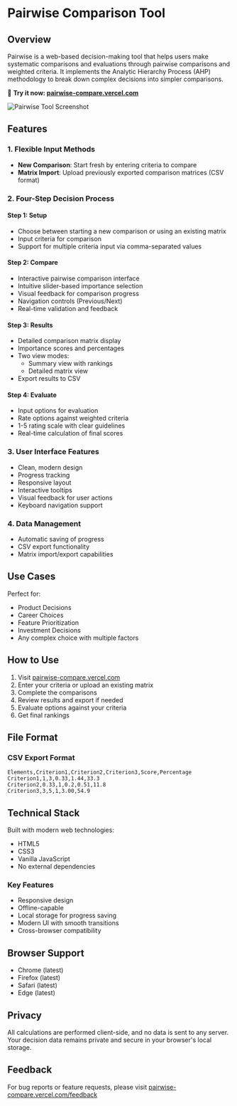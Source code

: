 # Pairwise Comparison Tool

## Overview

Pairwise is a web-based decision-making tool that helps users make systematic comparisons and evaluations through pairwise comparisons and weighted criteria. It implements the Analytic Hierarchy Process (AHP) methodology to break down complex decisions into simpler comparisons.

🔗 **Try it now: [pairwise-compare.vercel.com](https://pairwise-compare.vercel.com)**

![Pairwise Tool Screenshot](screenshot.png)

## Features

### 1. Flexible Input Methods
- **New Comparison**: Start fresh by entering criteria to compare
- **Matrix Import**: Upload previously exported comparison matrices (CSV format)

### 2. Four-Step Decision Process

#### Step 1: Setup
- Choose between starting a new comparison or using an existing matrix
- Input criteria for comparison
- Support for multiple criteria input via comma-separated values

#### Step 2: Compare
- Interactive pairwise comparison interface
- Intuitive slider-based importance selection
- Visual feedback for comparison progress
- Navigation controls (Previous/Next)
- Real-time validation and feedback

#### Step 3: Results
- Detailed comparison matrix display
- Importance scores and percentages
- Two view modes:
  - Summary view with rankings
  - Detailed matrix view
- Export results to CSV

#### Step 4: Evaluate
- Input options for evaluation
- Rate options against weighted criteria
- 1-5 rating scale with clear guidelines
- Real-time calculation of final scores

### 3. User Interface Features
- Clean, modern design
- Progress tracking
- Responsive layout
- Interactive tooltips
- Visual feedback for user actions
- Keyboard navigation support

### 4. Data Management
- Automatic saving of progress
- CSV export functionality
- Matrix import/export capabilities

## Use Cases

Perfect for:
- Product Decisions
- Career Choices
- Feature Prioritization
- Investment Decisions
- Any complex choice with multiple factors

## How to Use

1. Visit [pairwise-compare.vercel.com](https://pairwise-compare.vercel.com)
2. Enter your criteria or upload an existing matrix
3. Complete the comparisons
4. Review results and export if needed
5. Evaluate options against your criteria
6. Get final rankings

## File Format

### CSV Export Format
```csv
Elements,Criterion1,Criterion2,Criterion3,Score,Percentage
Criterion1,1,3,0.33,1.44,33.3
Criterion2,0.33,1,0.2,0.51,11.8
Criterion3,3,5,1,3.00,54.9
```

## Technical Stack

Built with modern web technologies:
- HTML5
- CSS3
- Vanilla JavaScript
- No external dependencies

### Key Features
- Responsive design
- Offline-capable
- Local storage for progress saving
- Modern UI with smooth transitions
- Cross-browser compatibility

## Browser Support

- Chrome (latest)
- Firefox (latest)
- Safari (latest)
- Edge (latest)

## Privacy

All calculations are performed client-side, and no data is sent to any server. Your decision data remains private and secure in your browser's local storage.

## Feedback

For bug reports or feature requests, please visit [pairwise-compare.vercel.com/feedback](https://pairwise-compare.vercel.com/feedback)
